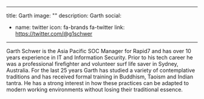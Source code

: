 
---
title: Garth
image: ""
description: Garth
social:


  - name: twitter
    icon: fa-brands fa-twitter
    link: https://twitter.com/@g1schwer



---

Garth Schwer is the Asia Pacific SOC Manager for Rapid7 and has over 10 years experience in IT and Information Security. Prior to his tech career he was a professional firefighter and volunteer surf life saver in Sydney, Australia. For the last 25 years Garth has studied a variety of contemplative traditions and has received formal training in Buddhism, Taoism and Indian tantra. He has a strong interest in how these practices can be adapted to modern working environments without losing their traditional essence.